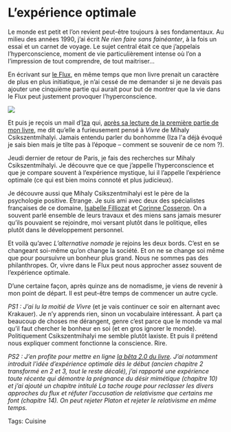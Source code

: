 # L’expérience optimale

Le monde est petit et l’on revient peut-être toujours à ses fondamentaux. Au milieu des années 1990, j’ai écrit *Ne rien faire sans fainéanter*, à la fois un essai et un carnet de voyage. Le sujet central était ce que j’appelais l’hyperconscience, moment de vie particulièrement intense où l’on a l’impression de tout comprendre, de tout maitriser…<span id="more-13683"></span>

En écrivant sur [le Flux](http://blog.tcrouzet.com/tag/flux/), en même temps que mon livre prenait un caractère de plus en plus initiatique, je n’ai cessé de me demander si je ne devais pas ajouter une cinquième partie qui aurait pour but de montrer que la vie dans le Flux peut justement provoquer l’hyperconscience.

![](http://blog.tcrouzet.comhttps://tcrouzet.com/images_tc/2010/01/rienfaire.png)

Et puis je reçois un mail d’[Iza](http://reseaudespam.viabloga.com/) qui, [après sa lecture de la première partie de mon livre](http://blog.tcrouzet.com/alternative-nomade/), me dit qu’elle a furieusement pensé à *Vivre* de Mihaly Csikszentmihalyi. Jamais entendu parler du bonhomme (Iza l'a déjà évoqué je sais bien mais je tilte pas à l’époque – comment se souvenir de ce nom ?).

Jeudi dernier de retour de Paris, je fais des recherches sur Mihaly Csikszentmihalyi. Je découvre que ce que j’appelle l’hyperconscience et que je compare souvent à l’expérience mystique, lui il l’appelle l’expérience optimale (ce qui est bien moins connoté et plus judicieux).

Je découvre aussi que Mihaly Csikszentmihalyi est le père de la psychologie positive. Étrange. Je suis ami avec deux des spécialistes françaises de ce domaine, [Isabelle Filliozat](http://www.filliozat.net/) et [Corinne Cosseron](http://www.ecolederire.com/). On a souvent parlé ensemble de leurs travaux et des miens sans jamais mesurer qu’ils pouvaient se rejoindre, moi versant plutôt dans le politique, elles plutôt dans le développement personnel.

Et voilà qu’avec *L’alternative nomade* je rejoins les deux bords. C’est en se changeant soi-même qu’on change la société. Et on ne se change soi même que pour poursuivre un bonheur plus grand. Nous ne sommes pas des philanthropes. Or, vivre dans le Flux peut nous approcher assez souvent de l’expérience optimale.

D’une certaine façon, après quinze ans de nomadisme, je viens de revenir à mon point de départ. Il est peut-être temps de commencer un autre cycle.

*PS1 : J’ai lu la moitié de Vivre* (et je vais continuer ce soir en alternant avec Krakauer). Je n’y apprends rien, sinon un vocabulaire intéressant. À part ça beaucoup de choses me dérangent, genre c’est parce que le monde va mal qu’il faut chercher le bonheur en soi (et en gros ignorer le monde). Politiquement Csikszentmihalyi me semble plutôt laxiste. Et puis il prétend nous expliquer comment fonctionne la conscience. Rire.

*PS2 : J’en profite pour mettre en ligne [la bêta 2.0 du livre](http://blog.tcrouzet.com/lalternative-nomade/). J’ai notamment introduit l’idée d’expérience optimale dès le début (ancien chapitre 2 transformé en 2 et 3, tout le reste décalé), j’ai rapporté une expérience toute récente qui démontre la prégnance du désir mimétique (chapitre 10) et j’ai ajouté un chapitre intitulé La tache rouge pour reclasser les divers approches du flux et réfuter l’accusation de relativisme que certains me font (chapitre 14). On peut rejeter Platon et rejeter le relativisme en même temps.*

Tags: Cuisine